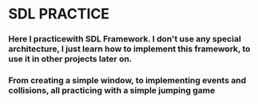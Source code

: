 ﻿#  SDL PRACTICE
###  Here I practicewith SDL Framework. I don't use any special architecture, I just learn how to implement this framework, to use it in other projects later on. 
###  From creating a simple window, to implementing events and collisions, all practicing with a simple jumping game
